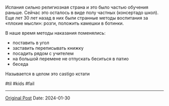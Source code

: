 Испания сильно религиозная страна и это было частью обучения раньше. Сейчас это осталось в виде полу частных (консертадо школ). Еще лет 30 лет назад в них были странные  методы воспитания за «плохие мысли»: розги, положить камешки в ботинки.

В наше время методы наказания поменялись:
- поставить в угол
- заставить переписывать книжку
- посадить рядом с учителем
- на большой перемене не отпускать беситься в патио
- беседа
 
Называется в целом это castigo кстати

#til #kids #fail

---
[Original Post](https://t.me/lev2tarragona/1893)
Date: 2024-01-30
